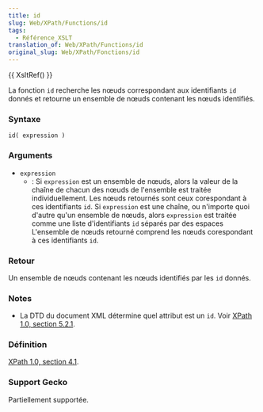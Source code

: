 ```yaml
---
title: id
slug: Web/XPath/Functions/id
tags:
  - Référence_XSLT
translation_of: Web/XPath/Functions/id
original_slug: Web/XPath/Fonctions/id
---
```

{{ XsltRef() }}

La fonction `id` recherche les nœuds correspondant aux identifiants `id` donnés et retourne un ensemble de nœuds contenant les nœuds identifiés.

### Syntaxe

```
id( expression )
```

### Arguments

- `expression`
  - : Si `expression` est un ensemble de nœuds, alors la valeur de la chaîne de chacun des nœuds de l'ensemble est traitée individuellement. Les nœuds retournés sont ceux corespondant à ces identifiants `id`. Si `expression` est une chaîne, ou n'importe quoi d'autre qu'un ensemble de nœuds, alors `expression` est traitée comme une liste d'identifiants `id` séparés par des espaces L'ensemble de nœuds retourné comprend les nœuds corespondant à ces identifiants `id`.

### Retour

Un ensemble de nœuds contenant les nœuds identifiés par les `id` donnés.

### Notes

- La DTD du document XML détermine quel attribut est un `id`. Voir [XPath 1.0, section 5.2.1](http://www.w3.org/TR/xpath#unique-id).

### Définition

[XPath 1.0, section 4.1](http://www.w3.org/TR/xpath#function-id).

### Support Gecko

Partiellement supportée.
